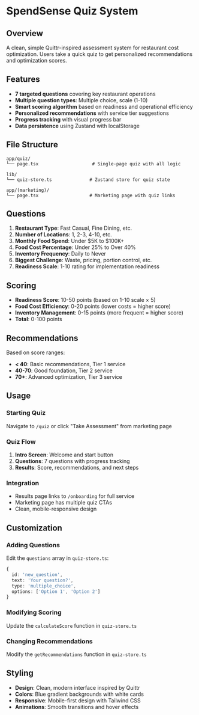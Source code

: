 # SpendSense Quiz System

## Overview

A clean, simple Quittr-inspired assessment system for restaurant cost optimization. Users take a quick quiz to get personalized recommendations and optimization scores.

## Features

- **7 targeted questions** covering key restaurant operations
- **Multiple question types**: Multiple choice, scale (1-10)
- **Smart scoring algorithm** based on readiness and operational efficiency
- **Personalized recommendations** with service tier suggestions
- **Progress tracking** with visual progress bar
- **Data persistence** using Zustand with localStorage

## File Structure

```
app/quiz/
└── page.tsx                    # Single-page quiz with all logic

lib/
└── quiz-store.ts              # Zustand store for quiz state

app/(marketing)/
└── page.tsx                   # Marketing page with quiz links
```

## Questions

1. **Restaurant Type**: Fast Casual, Fine Dining, etc.
2. **Number of Locations**: 1, 2-3, 4-10, etc.
3. **Monthly Food Spend**: Under $5K to $100K+
4. **Food Cost Percentage**: Under 25% to Over 40%
5. **Inventory Frequency**: Daily to Never
6. **Biggest Challenge**: Waste, pricing, portion control, etc.
7. **Readiness Scale**: 1-10 rating for implementation readiness

## Scoring

- **Readiness Score**: 10-50 points (based on 1-10 scale × 5)
- **Food Cost Efficiency**: 0-20 points (lower costs = higher score)
- **Inventory Management**: 0-15 points (more frequent = higher score)
- **Total**: 0-100 points

## Recommendations

Based on score ranges:
- **< 40**: Basic recommendations, Tier 1 service
- **40-70**: Good foundation, Tier 2 service
- **70+**: Advanced optimization, Tier 3 service

## Usage

### Starting Quiz
Navigate to `/quiz` or click "Take Assessment" from marketing page

### Quiz Flow
1. **Intro Screen**: Welcome and start button
2. **Questions**: 7 questions with progress tracking
3. **Results**: Score, recommendations, and next steps

### Integration
- Results page links to `/onboarding` for full service
- Marketing page has multiple quiz CTAs
- Clean, mobile-responsive design

## Customization

### Adding Questions
Edit the `questions` array in `quiz-store.ts`:

```typescript
{
  id: 'new_question',
  text: 'Your question?',
  type: 'multiple_choice',
  options: ['Option 1', 'Option 2']
}
```

### Modifying Scoring
Update the `calculateScore` function in `quiz-store.ts`

### Changing Recommendations
Modify the `getRecommendations` function in `quiz-store.ts`

## Styling

- **Design**: Clean, modern interface inspired by Quittr
- **Colors**: Blue gradient backgrounds with white cards
- **Responsive**: Mobile-first design with Tailwind CSS
- **Animations**: Smooth transitions and hover effects

